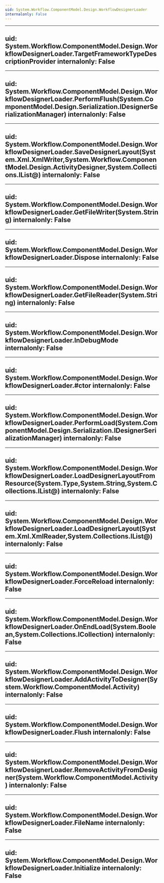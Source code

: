 ```yaml
---
uid: System.Workflow.ComponentModel.Design.WorkflowDesignerLoader
internalonly: False
---
```


---
uid: System.Workflow.ComponentModel.Design.WorkflowDesignerLoader.TargetFrameworkTypeDescriptionProvider
internalonly: False
---

---
uid: System.Workflow.ComponentModel.Design.WorkflowDesignerLoader.PerformFlush(System.ComponentModel.Design.Serialization.IDesignerSerializationManager)
internalonly: False
---

---
uid: System.Workflow.ComponentModel.Design.WorkflowDesignerLoader.SaveDesignerLayout(System.Xml.XmlWriter,System.Workflow.ComponentModel.Design.ActivityDesigner,System.Collections.IList@)
internalonly: False
---

---
uid: System.Workflow.ComponentModel.Design.WorkflowDesignerLoader.GetFileWriter(System.String)
internalonly: False
---

---
uid: System.Workflow.ComponentModel.Design.WorkflowDesignerLoader.Dispose
internalonly: False
---

---
uid: System.Workflow.ComponentModel.Design.WorkflowDesignerLoader.GetFileReader(System.String)
internalonly: False
---

---
uid: System.Workflow.ComponentModel.Design.WorkflowDesignerLoader.InDebugMode
internalonly: False
---

---
uid: System.Workflow.ComponentModel.Design.WorkflowDesignerLoader.#ctor
internalonly: False
---

---
uid: System.Workflow.ComponentModel.Design.WorkflowDesignerLoader.PerformLoad(System.ComponentModel.Design.Serialization.IDesignerSerializationManager)
internalonly: False
---

---
uid: System.Workflow.ComponentModel.Design.WorkflowDesignerLoader.LoadDesignerLayoutFromResource(System.Type,System.String,System.Collections.IList@)
internalonly: False
---

---
uid: System.Workflow.ComponentModel.Design.WorkflowDesignerLoader.LoadDesignerLayout(System.Xml.XmlReader,System.Collections.IList@)
internalonly: False
---

---
uid: System.Workflow.ComponentModel.Design.WorkflowDesignerLoader.ForceReload
internalonly: False
---

---
uid: System.Workflow.ComponentModel.Design.WorkflowDesignerLoader.OnEndLoad(System.Boolean,System.Collections.ICollection)
internalonly: False
---

---
uid: System.Workflow.ComponentModel.Design.WorkflowDesignerLoader.AddActivityToDesigner(System.Workflow.ComponentModel.Activity)
internalonly: False
---

---
uid: System.Workflow.ComponentModel.Design.WorkflowDesignerLoader.Flush
internalonly: False
---

---
uid: System.Workflow.ComponentModel.Design.WorkflowDesignerLoader.RemoveActivityFromDesigner(System.Workflow.ComponentModel.Activity)
internalonly: False
---

---
uid: System.Workflow.ComponentModel.Design.WorkflowDesignerLoader.FileName
internalonly: False
---

---
uid: System.Workflow.ComponentModel.Design.WorkflowDesignerLoader.Initialize
internalonly: False
---
